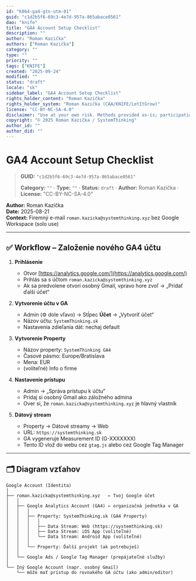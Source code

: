 ```yaml
---
id: "K064-ga4-gtn-utm-01"
guid: "c1d2b5f6-69c3-4e7d-957a-865abace0561"
dao: "knife"
title: "GA4 Account Setup Checklist"
description: ""
author: "Roman Kazička"
authors: ["Roman Kazička"]
category: ""
type: ""
priority: ""
tags: ["KNIFE"]
created: "2025-09-24"
modified: ""
status: "draft"
locale: "sk"
sidebar_label: "GA4 Account Setup Checklist"
rights_holder_content: "Roman Kazička"
rights_holder_system: "Roman Kazička (CAA/KNIFE/LetItGrow)"
license: "CC-BY-NC-SA-4.0"
disclaimer: "Use at your own risk. Methods provided as-is; participation is voluntary and context-aware."
copyright: "© 2025 Roman Kazička / SystemThinking"
author_id: ""
author_did: ""
---
```

# GA4 Account Setup Checklist
<!-- fm-visible: start -->

> **GUID:** `"c1d2b5f6-69c3-4e7d-957a-865abace0561"`
>   
> **Category:** `""` · **Type:** `""` · **Status:** `draft` · **Author:** Roman Kazička · **License:** "CC-BY-NC-SA-4.0"
<!-- fm-visible: end -->


**Author:** Roman Kazička  
**Date:** 2025-08-21  
**Context:** Firemný e-mail `roman.kazicka@systemthinking.xyz` bez Google Workspace (solo use)

---

## ✅ Workflow – Založenie nového GA4 účtu

1. **Prihlásenie**
   - Otvor [https://analytics.google.com/](https://analytics.google.com/)
   - Prihlás sa s účtom `roman.kazicka@systemthinking.xyz`  
   - Ak sa predvolene otvorí osobný Gmail, vpravo hore zvoľ → „Pridať ďalší účet“

2. **Vytvorenie účtu v GA**
   - Admin (⚙️ dole vľavo) → Stĺpec **Účet** → „Vytvoriť účet“
   - Názov účtu: `SystemThinking.sk`
   - Nastavenia zdieľania dát: nechaj default

3. **Vytvorenie Property**
   - Názov property: `SystemThinking GA4`
   - Časové pásmo: Europe/Bratislava  
   - Mena: EUR
   - (voliteľné) Info o firme

4. **Nastavenie prístupu**
   - Admin → „Správa prístupu k účtu“
   - Pridaj si osobný Gmail ako záložného admina
   - Over si, že `roman.kazicka@systemthinking.xyz` je hlavný vlastník

5. **Dátový stream**
   - Property → Dátové streamy → Web
   - URL: `https://systemthinking.sk`
   - GA vygeneruje Measurement ID (G-XXXXXXX)
   - Tento ID vlož do webu cez `gtag.js` alebo cez Google Tag Manager

---

## 🗂️ Diagram vzťahov

```plaintext
Google Account (Identita)
│
├── roman.kazicka@systemthinking.xyz   ← Tvoj Google účet
│   │
│   ├── Google Analytics Account (GA4) ← organizačná jednotka v GA
│   │   │
│   │   ├── Property: SystemThinking.sk (GA4 Property)
│   │   │   │
│   │   │   ├── Data Stream: Web (https://systemthinking.sk)
│   │   │   ├── Data Stream: iOS App (voliteľné)
│   │   │   └── Data Stream: Android App (voliteľné)
│   │   │
│   │   └── Property: Ďalší projekt (ak potrebuješ)
│   │
│   └── Google Ads / Google Tag Manager (prepájateľné služby)
│
└── Iný Google Account (napr. osobný Gmail)
    └── môže mať prístup do rovnakého GA účtu (ako admin/editor)
